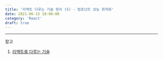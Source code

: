 ```yaml
---
title: '리액트 다루는 기술 정리 (5) - 컴포넌트 성능 최적화'
date: 2021-06-15 18:00:00
category: 'React'
draft: true
---
```


---

참고

1. [리액트를 다루는 기술](https://book.naver.com/bookdb/book_detail.nhn?bid=15372757)
